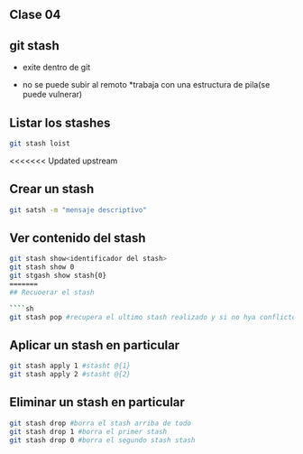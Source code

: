 ## Clase 04

## git stash
- exite dentro de git
* no se puede subir al remoto
*trabaja con una estructura de pila(se puede vulnerar)

## Listar los stashes

````sh
git stash loist
````

<<<<<<< Updated upstream
## Crear un stash
````sh
git satsh -m "mensaje descriptivo"
````

## Ver contenido del stash

````sh
git stash show<identificador del stash>
git stash show 0
git stgash show stash{0}
=======
## Recuoerar el stash

````sh
git stash pop #recupera el ultimo stash realizado y si no hya conflicto lo borra
````

## Aplicar un stash en particular

````sh
git stash apply 1 #stasht @{1}
git stash apply 2 #stasht @{2}
````
## Eliminar un stash en particular

````sh
git stash drop #borra el stash arriba de todo
git stash drop 1 #borra el primer stash
git stash drop 0 #borra el segundo stash stash
````